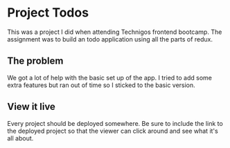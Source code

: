# Project Todos

This was a project I did when attending Technigos frontend bootcamp. The assignment was to build an todo application using all the parts of redux.

## The problem

We got a lot of help with the basic set up of the app. I tried to add some extra features but ran out of time so I sticked to the basic version.

## View it live

Every project should be deployed somewhere. Be sure to include the link to the deployed project so that the viewer can click around and see what it's all about.
